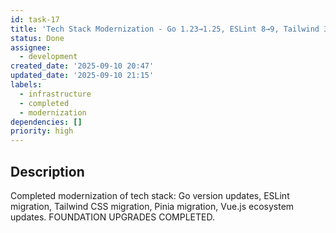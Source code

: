 ```yaml
---
id: task-17
title: 'Tech Stack Modernization - Go 1.23→1.25, ESLint 8→9, Tailwind 3→4'
status: Done
assignee:
  - development
created_date: '2025-09-10 20:47'
updated_date: '2025-09-10 21:15'
labels:
  - infrastructure
  - completed
  - modernization
dependencies: []
priority: high
---
```


## Description

Completed modernization of tech stack: Go version updates, ESLint migration, Tailwind CSS migration, Pinia migration, Vue.js ecosystem updates. FOUNDATION UPGRADES COMPLETED.
